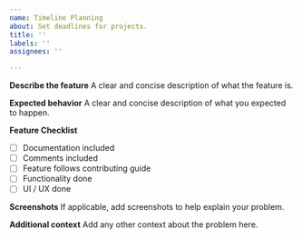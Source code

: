```yaml
---
name: Timeline Planning
about: Set deadlines for projects.
title: ''
labels: ''
assignees: ''

---
```


**Describe the feature**
A clear and concise description of what the feature is.

**Expected behavior**
A clear and concise description of what you expected to happen.

**Feature Checklist**
- [ ] Documentation included
- [ ] Comments included
- [ ] Feature follows contributing guide
- [ ] Functionality done
- [ ] UI / UX done

**Screenshots**
If applicable, add screenshots to help explain your problem.

**Additional context**
Add any other context about the problem here.
